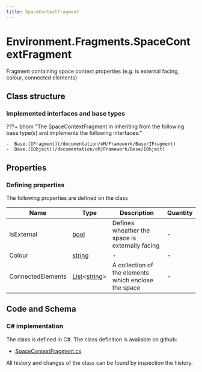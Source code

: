```yaml
---
title: SpaceContextFragment
---
```


# Environment.Fragments.SpaceContextFragment

Fragment containing space context properties (e.g. is external facing, colour, connected elements)

## Class structure

### Implemented interfaces and base types

???+ bhom "The SpaceContextFragment in inheriting from the following base type(s) and implements the following interfaces:"

    -  Base.[IFragment](/documentation/oM/Framework/Base/IFragment)
    -  Base.[IObject](/documentation/oM/Framework/Base/IObject)


## Properties



### Defining properties

The following properties are defined on the class

| Name             | Type             | Description      | Quantity         |
|------------------|------------------|------------------|------------------|
| IsExternal | [bool](https://learn.microsoft.com/en-us/dotnet/api/System.Boolean?view=netstandard-2.0) | Defines wheather the space is externally facing | - |
| Colour | [string](https://learn.microsoft.com/en-us/dotnet/api/System.String?view=netstandard-2.0) | - | - |
| ConnectedElements | [List](https://learn.microsoft.com/en-us/dotnet/api/System.Collections.Generic.List-1?view=netstandard-2.0)&lt;[string](https://learn.microsoft.com/en-us/dotnet/api/System.String?view=netstandard-2.0)&gt; | A collection of the elements which enclose the space | - |


## Code and Schema

### C# implementation

The class is defined in C#. The class definition is available on github:

- [SpaceContextFragment.cs](https://github.com/BHoM/BHoM/blob/develop/Environment_oM/Fragments\SpaceContextFragment.cs)

All history and changes of the class can be found by inspection the history.

